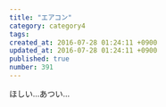 ```yaml
---
title: "エアコン"
category: category4
tags: 
created_at: 2016-07-28 01:24:11 +0900
updated_at: 2016-07-28 01:24:11 +0900
published: true
number: 391
---
```


ほしい…あつい…
